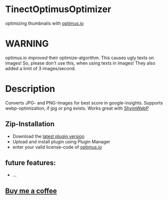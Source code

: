 # TinectOptimusOptimizer
optimizing thumbnails with [optimus.io](https://optimus.io/)

# WARNING
optimus.io _improved_ their optimize-algorithm. This causes ugly texts on images!
So, please don't use this, when using texts in images!
They also added a limit of 3 images/second.


# Description

Converts JPG- and PNG-Images for best score in google-insights.
Supports webp-optimization, if jpg or png exists.
Works great with [ShyimWebP](https://github.com/shyim/shyimwebp)

## Zip-Installation

* Download the [latest plugin version](https://github.com/tinect/TinectOptimusOptimizer/releases/latest/)
* Upload and install plugin using Plugin Manager
* enter your valid license-code of [optimus.io](https://optimus.io/)

## future features:
* ...

## [Buy me a coffee](https://www.paypal.me/tinect/)